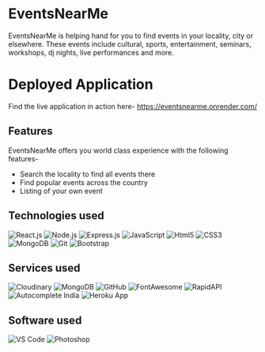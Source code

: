 # EventsNearMe
EventsNearMe is helping hand for you to find events in your locality, city or elsewhere. These events include cultural, sports, entertainment, seminars, workshops, dj nights, live performances and more.

# Deployed Application
Find the live application in action here-
https://eventsnearme.onrender.com/

## Features
EventsNearMe offers you world class experience with the following features-
- Search the locality to find all events there
- Find popular events across the country
- Listing of your own event

## Technologies used
![React.js](https://res.cloudinary.com/eventsnearme/image/upload/v1658581969/Technologies%20used/Honeyview_react-1-logo-png-transparent_uex3t1.jpg "React.js")
![Node.js](https://res.cloudinary.com/eventsnearme/image/upload/v1658582337/Technologies%20used/Honeyview_nodejs-development-services_koawek.jpg "Node.js")
![Express.js](https://res.cloudinary.com/eventsnearme/image/upload/v1658582542/Technologies%20used/Honeyview_express_g4otud.jpg "Express.js")
![JavaScript](https://res.cloudinary.com/eventsnearme/image/upload/v1658582628/Technologies%20used/Honeyview_Unofficial_JavaScript_logo_2.svg_kklecy.jpg "JavaScript")
![Html5](https://res.cloudinary.com/eventsnearme/image/upload/v1658582707/Technologies%20used/Honeyview_640px-HTML5_logo_and_wordmark.svg_symlsv.jpg "Html5")
![CSS3](https://res.cloudinary.com/eventsnearme/image/upload/v1658583101/Technologies%20used/Honeyview_919826_zhozlx.jpg "CSS3")
![MongoDB](https://res.cloudinary.com/eventsnearme/image/upload/v1658583204/Technologies%20used/Honeyview_erkxwhl1gd48xfhe2yld_uqd4i9.jpg "MongoDB")
![Git](https://res.cloudinary.com/eventsnearme/image/upload/v1658583543/Technologies%20used/Honeyview_Git-Icon-1788C_lyrxtv.jpg "Git")
![Bootstrap](https://res.cloudinary.com/eventsnearme/image/upload/v1658584534/Technologies%20used/Honeyview_bootstrap-logo_fpfmhn.jpg "Bootstrap")

## Services used
![Cloudinary](https://res.cloudinary.com/eventsnearme/image/upload/v1658583397/Technologies%20used/Honeyview_cloudinary_web_favicon_zcugzm.jpg "Clodinary")
![MongoDB](https://res.cloudinary.com/eventsnearme/image/upload/v1658583204/Technologies%20used/Honeyview_erkxwhl1gd48xfhe2yld_uqd4i9.jpg "MongoDB")
![GitHub](https://res.cloudinary.com/eventsnearme/image/upload/v1658583662/Technologies%20used/Honeyview_25231_irxbjl.jpg "GitHub")
![FontAwesome](https://res.cloudinary.com/eventsnearme/image/upload/v1658583783/Technologies%20used/Honeyview_1200px-Font_Awesome_logomark_blue.svg_xw8dou.jpg "FontAwesome")
![RapidAPI](https://res.cloudinary.com/eventsnearme/image/upload/v1658667778/Technologies%20used/Honeyview_reuntzuy6gy8ssnbktye_udlv8a.jpg "RapidAPI")
![Autocomplete India](https://res.cloudinary.com/eventsnearme/image/upload/v1658667777/Technologies%20used/Honeyview_images_sa8pcr.jpg "Autocomplete India API")
![Heroku App](https://res.cloudinary.com/eventsnearme/image/upload/v1659378979/Technologies%20used/Honeyview_23211_bm944a.jpg "Heroku")

## Software used
![VS Code](https://res.cloudinary.com/eventsnearme/image/upload/v1658583899/Technologies%20used/Honeyview_opengraph-blog_qinga7.jpg "VS Code")
![Photoshop](https://res.cloudinary.com/eventsnearme/image/upload/v1658584213/Technologies%20used/Honeyview_Adobe-Photoshop-Logo_dfwh4c.jpg "Photoshop")
